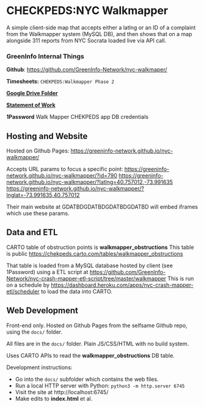 # CHECKPEDS:NYC Walkmapper

A simple client-side map that accepts either a latlng or an ID of a complaint from the Walkmapper system (MySQL DB), and then shows that on a map alongside 311 reports from NYC Socrata loaded live via API call.


### GreenInfo Internal Things

**Github**: https://github.com/GreenInfo-Network/nyc-walkmaper/

**Timesheets:**  `CHEKPEDS:Walkmapper Phase 2`

[**Google Drive Folder**](https://drive.google.com/drive/folders/1r-1BhH087l6z-Tb_XRdIWlYI3kwRHdcG)

[**Statement of Work**](https://docs.google.com/spreadsheets/d/1oCblwfg2ddVrbfQ9TJFAMmPQSIvZvhh6VvCKcH9UIxQ/edit#gid=75779139)

**1Password** Walk Mapper CHEKPEDS app DB credentials


## Hosting and Website

Hosted on Github Pages: https://greeninfo-network.github.io/nyc-walkmapper/

Accepts URL params to focus a specific point:
https://greeninfo-network.github.io/nyc-walkmapper/?id=790
https://greeninfo-network.github.io/nyc-walkmapper/?latlng=40.757012,-73.991635
https://greeninfo-network.github.io/nyc-walkmapper/?lnglat=-73.991635,40.757012

Their main website at GDATBDGDATBDGDATBDGDATBD will embed iframes which use these params.



## Data and ETL

CARTO table of obstruction points is **walkmapper_obstructions** This table is public https://chekpeds.carto.com/tables/walkmapper_obstructions

That table is loaded from a MySQL database hosted by client (see 1Password) using a ETL script at https://github.com/GreenInfo-Network/nyc-crash-mapper-etl-script/tree/master/walkmapper This is run on a schedule by https://dashboard.heroku.com/apps/nyc-crash-mapper-etl/scheduler to load the data into CARTO.



## Web Development

Front-end only. Hosted on Github Pages from the selfsame Github repo, using the `docs/` folder.

All files are in the `docs/` folder. Plain JS/CSS/HTML with no build system.

Uses CARTO APIs to read the **walkmapper_obstructions** DB table.

Development instructions:
* Go into the `docs/` subfolder which contains the web files.
* Run a local HTTP server with Python: `python3 -m http.server 6745`
* Visit the site at http://localhost:6745/
* Make edits to **index.html** et al.

